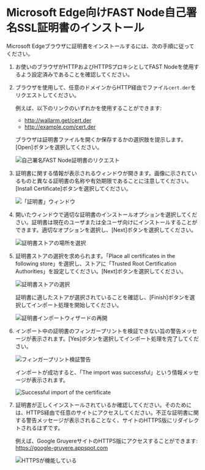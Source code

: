 [img-cert-request]:         ../../../images/fast/ssl/common/browsers-ssl/edge-ssl/e-certificate-request.png
[img-cert-window]:          ../../../images/fast/ssl/common/browsers-ssl/edge-ssl/e-certificate-window.png
[img-store-location]:       ../../../images/fast/ssl/common/browsers-ssl/edge-ssl/e-store-location.png
[img-store]:                ../../../images/fast/ssl/common/browsers-ssl/edge-ssl/e-store-selection.png
[img-wizard-resume]:        ../../../images/fast/ssl/common/browsers-ssl/edge-ssl/e-wizard-resume.png
[img-fingerprint-warning]:  ../../../images/fast/ssl/common/browsers-ssl/edge-ssl/e-fingerprint-warning.png
[img-import-ok]:            ../../../images/fast/ssl/common/browsers-ssl/edge-ssl/e-import-success.png
[img-https-ok]:             ../../../images/fast/ssl/common/browsers-ssl/edge-ssl/e-https-ok.png

# Microsoft Edge向けFAST Node自己署名SSL証明書のインストール

Microsoft Edgeブラウザに証明書をインストールするには、次の手順に従ってください。

1. お使いのブラウザがHTTPおよびHTTPSプロキシとしてFAST Nodeを使用するよう設定済みであることを確認してください。

2. ブラウザを使用して、任意のドメインからHTTP経由でファイル`cert.der`をリクエストしてください。

   例えば、以下のリンクのいずれかを使用することができます:

   * <http://wallarm.get/cert.der>
   * <http://example.com/cert.der>

   ブラウザは証明書ファイルを開くか保存するかの選択肢を提示します。[Open]ボタンを選択してください。

   ![自己署名FAST Node証明書のリクエスト][img-cert-request]

3. 証明書に関する情報が表示されるウィンドウが開きます。画像に示されているものと異なる証明書の名称や有効期限であることに注意してください。[Install Certificate]ボタンを選択してください。

   ![「証明書」ウィンドウ][img-cert-window]

4. 開いたウィンドウで適切な証明書のインストールオプションを選択してください。証明書は現在のユーザまたは全ユーザ向けにインストールすることができます。適切なオプションを選択し、[Next]ボタンを選択してください。

   ![証明書ストアの場所を選択][img-store-location]

5. 証明書ストアの選択を求められます。「Place all certificates in the following store」を選択し、ストアに「Trusted Root Certification Authorities」を設定してください。[Next]ボタンを選択してください。    
   
   ![証明書ストアの選択][img-store]

   証明書に適したストアが選択されていることを確認し、[Finish]ボタンを選択してインポート処理を開始してください。
    
   ![証明書インポートウィザードの再開][img-wizard-resume]

6. インポート中の証明書のフィンガープリントを検証できない旨の警告メッセージが表示されます。[Yes]ボタンを選択してインポート処理を完了してください。

   ![フィンガープリント検証警告][img-fingerprint-warning]

   インポートが成功すると、「The import was successful」という情報メッセージが表示されます。

   ![Successful import of the certificate][img-import-ok]

7. 証明書が正しくインストールされているか確認してください。そのためには、HTTPS経由で任意のサイトにアクセスしてください。不正な証明書に関する警告メッセージが表示されることなく、サイトのHTTPS版にリダイレクトされるはずです。

   例えば、Google GruyereサイトのHTTPS版にアクセスすることができます:
   <https://google-gruyere.appspot.com>

   ![HTTPSが機能している][img-https-ok]